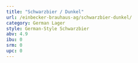 ```yaml
---
title: "Schwarzbier / Dunkel"
url: /einbecker-brauhaus-ag/schwarzbier-dunkel/
category: German Lager
style: German-Style Schwarzbier
abv: 4.9
ibu: 0
srm: 0
upc: 0
---
```


